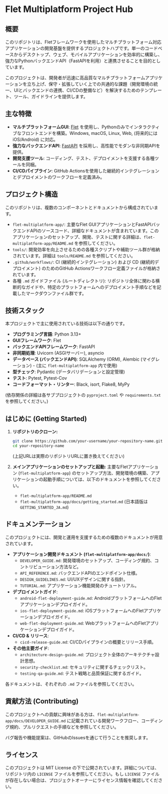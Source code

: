 # Flet Multiplatform Project Hub

## 概要

このリポジトリは、Fletフレームワークを使用したマルチプラットフォーム対応アプリケーションの開発基盤を提供するプロジェクトハブです。単一のコードベースからデスクトップ、ウェブ、モバイルアプリケーションを効率的に構築し、強力なPythonバックエンドAPI（FastAPIを利用）と連携させることを目的としています。

このプロジェクトは、開発者が迅速に高品質なマルチプラットフォームアプリケーションを立ち上げ、保守・拡張していく上での共通的な課題（開発環境の統一、UIとバックエンドの連携、CI/CDの整備など）を解決するためのテンプレート、ツール、ガイドラインを提供します。

## 主な特徴

-   **マルチプラットフォームGUI**: [Flet](https://flet.dev/) を使用し、Pythonのみでインタラクティブなフロントエンドを構築。Windows, macOS, Linux, Web, (将来的にはiOS/Android) に対応。
-   **強力なバックエンドAPI**: [FastAPI](https://fastapi.tiangolo.com/) を採用し、高性能でモダンな非同期APIを提供。
-   **開発支援ツール**: コーディング、テスト、デプロイメントを支援する各種ツールを同梱。
-   **CI/CDパイプライン**: GitHub Actionsを使用した継続的インテグレーションとデプロイメントのワークフローを定義済み。

## プロジェクト構造

このリポジトリは、複数のコンポーネントとドキュメントから構成されています。

-   `flet-multiplatform-app/`:
    主要なFlet GUIアプリケーションとFastAPIバックエンドAPIのソースコード、詳細なドキュメントが含まれています。このアプリケーションのセットアップ、開発、テストに関する詳細は、`flet-multiplatform-app/README.md` を参照してください。
-   `tools/`:
    開発効率を向上させるための各種スクリプトや補助ツール群が格納されています。詳細は `tools/README.md` を参照してください。
-   `.github/workflows/`:
    CI (継続的インテグレーション) および CD (継続的デプロイメント) のためのGitHub Actionsワークフロー定義ファイルが格納されています。
-   各種 `.md` ガイドファイル (ルートディレクトリ):
    リポジトリ全体に関わる横断的なガイドや、特定のプラットフォームへのデプロイメント手順などを記載したマークダウンファイル群です。

## 技術スタック

本プロジェクトで主に使用されている技術は以下の通りです。

-   **プログラミング言語**: Python 3.13+
-   **GUIフレームワーク**: Flet
-   **バックエンドAPIフレームワーク**: FastAPI
-   **非同期処理**: Uvicorn (ASGIサーバー), asyncio
-   **データベース (バックエンドAPI)**: SQLAlchemy (ORM), Alembic (マイグレーション) - (主に `flet-multiplatform-app` 内で使用)
-   **型チェック**: Pydantic (データバリデーションと設定管理)
-   **テスト**: Pytest, Pytest-Cov
-   **コードフォーマット・リンター**: Black, isort, Flake8, MyPy

(依存関係の詳細は各サブプロジェクトの `pyproject.toml` や `requirements.txt` を参照してください。)

## はじめに (Getting Started)

1.  **リポジトリのクローン:**
    ```bash
    git clone https://github.com/your-username/your-repository-name.git
    cd your-repository-name
    ```
    (上記URLは実際のリポジトリURLに置き換えてください)

2.  **メインアプリケーションのセットアップと起動:**
    主要なFletアプリケーション (`flet-multiplatform-app`) のセットアップ方法、開発環境の構築、アプリケーションの起動手順については、以下のドキュメントを参照してください。
    *   `flet-multiplatform-app/README.md`
    *   `flet-multiplatform-app/docs/getting_started.md` (日本語版は `GETTING_STARTED_JA.md`)

## ドキュメンテーション

このプロジェクトには、開発と運用を支援するための複数のドキュメントが用意されています。

-   **アプリケーション開発ドキュメント (`flet-multiplatform-app/docs/`)**:
    *   `DEVELOPER_GUIDE.md`: 開発環境のセットアップ、コーディング規約、コントリビューション方法など。
    *   `API_REFERENCE.md`: バックエンドAPIのエンドポイント仕様。
    *   `DESIGN_GUIDELINES.md`: UI/UXデザインに関する指針。
    *   `TUTORIAL.md`: アプリケーション機能開発のチュートリアル。
-   **デプロイメントガイド**:
    *   `android-flet-deployment-guide.md`: AndroidプラットフォームへのFletアプリケーションデプロイガイド。
    *   `ios-flet-deployment-guide.md`: iOSプラットフォームへのFletアプリケーションデプロイガイド。
    *   `web-flet-deployment-guide.md`: WebプラットフォームへのFletアプリケーションデプロイガイド。
-   **CI/CD & リリース**:
    *   `cicd-release-guide.md`: CI/CDパイプラインの概要とリリース手順。
-   **その他主要ガイド**:
    *   `architecture-design-guide.md`: プロジェクト全体のアーキテクチャ設計思想。
    *   `security-checklist.md`: セキュリティに関するチェックリスト。
    *   `testing-qa-guide.md`: テスト戦略と品質保証に関するガイド。

各ドキュメントは、それぞれの `.md` ファイルを参照してください。

## 貢献方法 (Contributing)

このプロジェクトへの貢献に興味がある方は、`flet-multiplatform-app/docs/DEVELOPER_GUIDE.md` に記載されている開発ワークフロー、コーディング規約、プルリクエストの手順などを参照してください。

バグ報告や機能提案は、GitHubのIssuesを通じて行うことを推奨します。

## ライセンス

このプロジェクトは MIT License の下で公開されています。詳細については、リポジトリ内の `LICENSE` ファイルを参照してください。もし `LICENSE` ファイルが存在しない場合は、プロジェクトオーナーにライセンス情報を確認してください。
